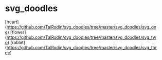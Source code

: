 # svg_doodles
[heart] (https://github.com/TalRodin/svg_doodles/tree/master/svg_doodles/svg_one)
[flower] (https://github.com/TalRodin/svg_doodles/tree/master/svg_doodles/svg_two)
[rabbit] (https://github.com/TalRodin/svg_doodles/tree/master/svg_doodles/svg_three)

